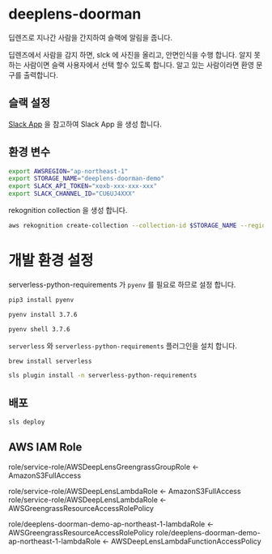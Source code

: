 # deeplens-doorman

딥렌즈로 지나간 사람을 간지하여 슬랙에 알림을 줍니다.

딥렌즈에서 사람을 감지 하면, slck 에 사진을 올리고, 안면인식을 수행 합니다.
알지 못하는 사람이면 슬랙 사용자에서 선택 할수 있도록 합니다.
알고 있는 사람이라면 환영 문구를 출력합니다.

## 슬랙 설정

[Slack App](./README-slack.md) 을 참고하여 Slack App 을 생성 합니다.

## 환경 변수

```bash
export AWSREGION="ap-northeast-1"
export STORAGE_NAME="deeplens-doorman-demo"
export SLACK_API_TOKEN="xoxb-xxx-xxx-xxx"
export SLACK_CHANNEL_ID="CU6UJ4XXX"
```

rekognition collection 을 생성 합니다.

```bash
aws rekognition create-collection --collection-id $STORAGE_NAME --region $AWSREGION
```

# 개발 환경 설정

serverless-python-requirements 가 `pyenv` 를 필요로 하므로 설정 합니다.

```bash
pip3 install pyenv

pyenv install 3.7.6

pyenv shell 3.7.6
```

`serverless` 와 `serverless-python-requirements` 플러그인을 설치 합니다.

```bash
brew install serverless

sls plugin install -n serverless-python-requirements
```

## 배포

```bash
sls deploy
```

## AWS IAM Role

role/service-role/AWSDeepLensGreengrassGroupRole <- AmazonS3FullAccess

role/service-role/AWSDeepLensLambdaRole <- AmazonS3FullAccess
role/service-role/AWSDeepLensLambdaRole <- AWSGreengrassResourceAccessRolePolicy

role/deeplens-doorman-demo-ap-northeast-1-lambdaRole <- AWSGreengrassResourceAccessRolePolicy
role/deeplens-doorman-demo-ap-northeast-1-lambdaRole <- AWSDeepLensLambdaFunctionAccessPolicy
